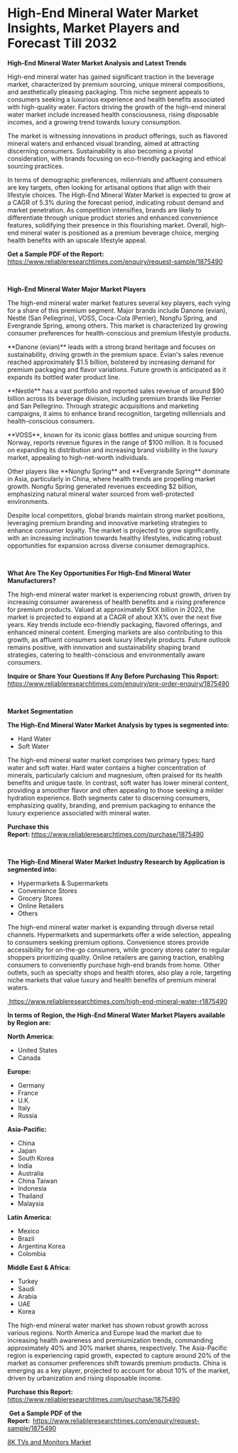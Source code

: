 <p><h1>High-End Mineral Water Market Insights, Market Players and Forecast Till 2032</h1></p><p><strong>High-End Mineral Water Market Analysis and Latest Trends</strong></p>
<p><p>High-end mineral water has gained significant traction in the beverage market, characterized by premium sourcing, unique mineral compositions, and aesthetically pleasing packaging. This niche segment appeals to consumers seeking a luxurious experience and health benefits associated with high-quality water. Factors driving the growth of the high-end mineral water market include increased health consciousness, rising disposable incomes, and a growing trend towards luxury consumption.</p><p>The market is witnessing innovations in product offerings, such as flavored mineral waters and enhanced visual branding, aimed at attracting discerning consumers. Sustainability is also becoming a pivotal consideration, with brands focusing on eco-friendly packaging and ethical sourcing practices. </p><p>In terms of demographic preferences, millennials and affluent consumers are key targets, often looking for artisanal options that align with their lifestyle choices. The High-End Mineral Water Market is expected to grow at a CAGR of 5.3% during the forecast period, indicating robust demand and market penetration. As competition intensifies, brands are likely to differentiate through unique product stories and enhanced convenience features, solidifying their presence in this flourishing market. Overall, high-end mineral water is positioned as a premium beverage choice, merging health benefits with an upscale lifestyle appeal.</p></p>
<p><strong>Get a Sample PDF of the Report:&nbsp;</strong> <a href="https://www.reliableresearchtimes.com/enquiry/request-sample/1875490?utm_campaign=3317&utm_medium=2&utm_source=Github&utm_content=ia&utm_term=05042025&utm_id=high-end-mineral-water">https://www.reliableresearchtimes.com/enquiry/request-sample/1875490</a></p>
<p>&nbsp;</p>
<p><strong>High-End Mineral Water Major Market Players</strong></p>
<p><p>The high-end mineral water market features several key players, each vying for a share of this premium segment. Major brands include Danone (evian), Nestlé (San Pellegrino), VOSS, Coca-Cola (Perrier), Nongfu Spring, and Evergrande Spring, among others. This market is characterized by growing consumer preferences for health-conscious and premium lifestyle products.</p><p>**Danone (evian)** leads with a strong brand heritage and focuses on sustainability, driving growth in the premium space. Evian's sales revenue reached approximately $1.5 billion, bolstered by increasing demand for premium packaging and flavor variations. Future growth is anticipated as it expands its bottled water product line.</p><p>**Nestlé** has a vast portfolio and reported sales revenue of around $90 billion across its beverage division, including premium brands like Perrier and San Pellegrino. Through strategic acquisitions and marketing campaigns, it aims to enhance brand recognition, targeting millennials and health-conscious consumers.</p><p>**VOSS**, known for its iconic glass bottles and unique sourcing from Norway, reports revenue figures in the range of $100 million. It is focused on expanding its distribution and increasing brand visibility in the luxury market, appealing to high-net-worth individuals.</p><p>Other players like **Nongfu Spring** and **Evergrande Spring** dominate in Asia, particularly in China, where health trends are propelling market growth. Nongfu Spring generated revenues exceeding $2 billion, emphasizing natural mineral water sourced from well-protected environments.</p><p>Despite local competitors, global brands maintain strong market positions, leveraging premium branding and innovative marketing strategies to enhance consumer loyalty. The market is projected to grow significantly, with an increasing inclination towards healthy lifestyles, indicating robust opportunities for expansion across diverse consumer demographics.</p></p>
<p>&nbsp;</p>
<p><strong>What Are The Key Opportunities For High-End Mineral Water Manufacturers?</strong></p>
<p><p>The high-end mineral water market is experiencing robust growth, driven by increasing consumer awareness of health benefits and a rising preference for premium products. Valued at approximately $XX billion in 2023, the market is projected to expand at a CAGR of about XX% over the next five years. Key trends include eco-friendly packaging, flavored offerings, and enhanced mineral content. Emerging markets are also contributing to this growth, as affluent consumers seek luxury lifestyle products. Future outlook remains positive, with innovation and sustainability shaping brand strategies, catering to health-conscious and environmentally aware consumers.</p></p>
<p><strong>Inquire or Share Your Questions If Any Before Purchasing This Report:</strong> <a href="https://www.reliableresearchtimes.com/enquiry/pre-order-enquiry/1875490?utm_campaign=3317&utm_medium=2&utm_source=Github&utm_content=ia&utm_term=05042025&utm_id=high-end-mineral-water">https://www.reliableresearchtimes.com/enquiry/pre-order-enquiry/1875490</a></p>
<p>&nbsp;</p>
<p><strong>Market Segmentation</strong></p>
<p><strong>The High-End Mineral Water Market Analysis by types is segmented into:</strong></p>
<p><ul><li>Hard Water</li><li>Soft Water</li></ul></p>
<p><p>The high-end mineral water market comprises two primary types: hard water and soft water. Hard water contains a higher concentration of minerals, particularly calcium and magnesium, often praised for its health benefits and unique taste. In contrast, soft water has lower mineral content, providing a smoother flavor and often appealing to those seeking a milder hydration experience. Both segments cater to discerning consumers, emphasizing quality, branding, and premium packaging to enhance the luxury experience associated with mineral water.</p></p>
<p><strong>Purchase this Report:&nbsp;</strong><a href="https://www.reliableresearchtimes.com/purchase/1875490?utm_campaign=3317&utm_medium=2&utm_source=Github&utm_content=ia&utm_term=05042025&utm_id=high-end-mineral-water">https://www.reliableresearchtimes.com/purchase/1875490</a></p>
<p>&nbsp;</p>
<p><strong>The High-End Mineral Water Market Industry Research by Application is segmented into:</strong></p>
<p><ul><li>Hypermarkets & Supermarkets</li><li>Convenience Stores</li><li>Grocery Stores</li><li>Online Retailers</li><li>Others</li></ul></p>
<p><p>The high-end mineral water market is expanding through diverse retail channels. Hypermarkets and supermarkets offer a wide selection, appealing to consumers seeking premium options. Convenience stores provide accessibility for on-the-go consumers, while grocery stores cater to regular shoppers prioritizing quality. Online retailers are gaining traction, enabling consumers to conveniently purchase high-end brands from home. Other outlets, such as specialty shops and health stores, also play a role, targeting niche markets that value luxury and health benefits of premium mineral waters.</p></p>
<p><a href="https://www.reliableresearchtimes.com/high-end-mineral-water-r1875490?utm_campaign=3317&utm_medium=2&utm_source=Github&utm_content=ia&utm_term=05042025&utm_id=high-end-mineral-water">&nbsp;https://www.reliableresearchtimes.com/high-end-mineral-water-r1875490</a></p>
<p><strong>In terms of Region, the High-End Mineral Water Market Players available by Region are:</strong></p>
<p>
    <p> <strong> North America: </strong>
        <ul>
            <li>United States</li>
            <li>Canada</li>
        </ul>
        </p> 
    <p> <strong> Europe: </strong>
        <ul>
            <li>Germany</li>
            <li>France</li>
            <li>U.K.</li>
            <li>Italy</li>
            <li>Russia</li>
        </ul>
        </p> 
    <p> <strong> Asia-Pacific: </strong>
        <ul>
            <li>China</li>
            <li>Japan</li>
            <li>South Korea</li>
            <li>India</li>
            <li>Australia</li>
            <li>China Taiwan</li>
            <li>Indonesia</li>
            <li>Thailand</li>
            <li>Malaysia</li>
        </ul>
        </p> 
    <p> <strong> Latin America: </strong>
        <ul>
            <li>Mexico</li>
            <li>Brazil</li>
            <li>Argentina Korea</li>
            <li>Colombia</li>
        </ul>
        </p> 
    <p> <strong> Middle East & Africa: </strong>
        <ul>
            <li>Turkey</li>
            <li>Saudi</li>
            <li>Arabia</li>
            <li>UAE</li>
            <li>Korea</li>
        </ul>
    </p>
    </p>
<p><p>The high-end mineral water market has shown robust growth across various regions. North America and Europe lead the market due to increasing health awareness and premiumization trends, commanding approximately 40% and 30% market shares, respectively. The Asia-Pacific region is experiencing rapid growth, expected to capture around 20% of the market as consumer preferences shift towards premium products. China is emerging as a key player, projected to account for about 10% of the market, driven by urbanization and rising disposable income.</p></p>
<p><strong>Purchase this Report: </strong><a href="https://www.reliableresearchtimes.com/purchase/1875490?utm_campaign=3317&utm_medium=2&utm_source=Github&utm_content=ia&utm_term=05042025&utm_id=high-end-mineral-water">https://www.reliableresearchtimes.com/purchase/1875490</a></p>
<p>&nbsp;<strong>Get a Sample PDF of the Report:&nbsp;&nbsp;</strong><a href="https://www.reliableresearchtimes.com/enquiry/request-sample/1875490?utm_campaign=3317&utm_medium=2&utm_source=Github&utm_content=ia&utm_term=05042025&utm_id=high-end-mineral-water">https://www.reliableresearchtimes.com/enquiry/request-sample/1875490</a></p>
<p><strong></strong></p>
<p><p><a href="https://github.com/ngozudapshi/Market-Research-Report-List-1/blob/main/8k-tvs-and-monitors-market.md?utm_campaign=3317&utm_medium=2&utm_source=Github&utm_content=ia&utm_term=05042025&utm_id=high-end-mineral-water">8K TVs and Monitors Market</a></p></p>
